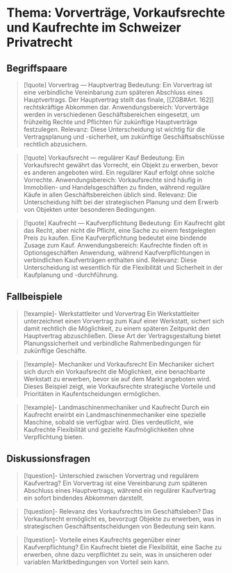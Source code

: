 # Thema: Vorverträge, Vorkaufsrechte und Kaufrechte im Schweizer Privatrecht

## Begriffspaare
>[!quote] Vorvertrag — Hauptvertrag
>Bedeutung: Ein Vorvertrag ist eine verbindliche Vereinbarung zum späteren Abschluss eines Hauptvertrags. Der Hauptvertrag stellt das finale, [[ZGB#Art. 162]] rechtskräftige Abkommen dar.
>Anwendungsbereich: Vorverträge werden in verschiedenen Geschäftsbereichen eingesetzt, um frühzeitig Rechte und Pflichten für zukünftige Hauptverträge festzulegen.
>Relevanz: Diese Unterscheidung ist wichtig für die Vertragsplanung und -sicherheit, um zukünftige Geschäftsabschlüsse rechtlich abzusichern.

>[!quote] Vorkaufsrecht — regulärer Kauf
>Bedeutung: Ein Vorkaufsrecht gewährt das Vorrecht, ein Objekt zu erwerben, bevor es anderen angeboten wird. Ein regulärer Kauf erfolgt ohne solche Vorrechte.
>Anwendungsbereich: Vorkaufsrechte sind häufig in Immobilien- und Handelsgeschäften zu finden, während reguläre Käufe in allen Geschäftsbereichen üblich sind.
>Relevanz: Die Unterscheidung hilft bei der strategischen Planung und dem Erwerb von Objekten unter besonderen Bedingungen.

>[!quote] Kaufrecht — Kaufverpflichtung
>Bedeutung: Ein Kaufrecht gibt das Recht, aber nicht die Pflicht, eine Sache zu einem festgelegten Preis zu kaufen. Eine Kaufverpflichtung bedeutet eine bindende Zusage zum Kauf.
>Anwendungsbereich: Kaufrechte finden oft in Optionsgeschäften Anwendung, während Kaufverpflichtungen in verbindlichen Kaufverträgen enthalten sind.
>Relevanz: Diese Unterscheidung ist wesentlich für die Flexibilität und Sicherheit in der Kaufplanung und -durchführung.

## Fallbeispiele
>[!example]- Werkstattleiter und Vorvertrag
>Ein Werkstattleiter unterzeichnet einen Vorvertrag zum Kauf einer Werkstatt, sichert sich damit rechtlich die Möglichkeit, zu einem späteren Zeitpunkt den Hauptvertrag abzuschließen. Diese Art der Vertragsgestaltung bietet Planungssicherheit und verbindliche Rahmenbedingungen für zukünftige Geschäfte.

>[!example]- Mechaniker und Vorkaufsrecht
>Ein Mechaniker sichert sich durch ein Vorkaufsrecht die Möglichkeit, eine benachbarte Werkstatt zu erwerben, bevor sie auf dem Markt angeboten wird. Dieses Beispiel zeigt, wie Vorkaufsrechte strategische Vorteile und Prioritäten in Kaufentscheidungen ermöglichen.

>[!example]- Landmaschinenmechaniker und Kaufrecht
>Durch ein Kaufrecht erwirbt ein Landmaschinenmechaniker eine spezielle Maschine, sobald sie verfügbar wird. Dies verdeutlicht, wie Kaufrechte Flexibilität und gezielte Kaufmöglichkeiten ohne Verpflichtung bieten.

## Diskussionsfragen
>[!question]- Unterschied zwischen Vorvertrag und regulärem Kaufvertrag?
>Ein Vorvertrag ist eine Vereinbarung zum späteren Abschluss eines Hauptvertrags, während ein regulärer Kaufvertrag ein sofort bindendes Abkommen darstellt.

>[!question]- Relevanz des Vorkaufsrechts im Geschäftsleben?
>Das Vorkaufsrecht ermöglicht es, bevorzugt Objekte zu erwerben, was in strategischen Geschäftsentscheidungen von Bedeutung sein kann.

>[!question]- Vorteile eines Kaufrechts gegenüber einer Kaufverpflichtung?
>Ein Kaufrecht bietet die Flexibilität, eine Sache zu erwerben, ohne dazu verpflichtet zu sein, was in unsicheren oder variablen Marktbedingungen von Vorteil sein kann.